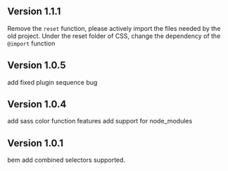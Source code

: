 ## Version 1.1.1

Remove the `reset` function, please actively import the files needed by the old project. Under the reset folder of CSS, change the dependency of the `@import` function

## Version 1.0.5

add fixed plugin sequence bug

## Version 1.0.4

add sass color function features
add support for node_modules

## Version 1.0.1

bem add combined selectors supported.
